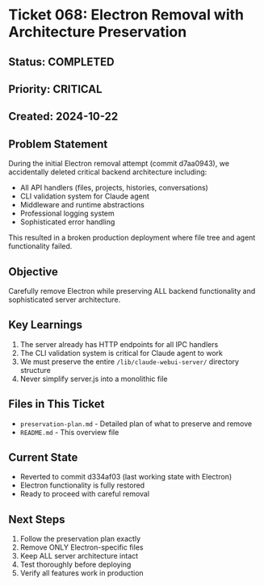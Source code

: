 # Ticket 068: Electron Removal with Architecture Preservation

## Status: COMPLETED
## Priority: CRITICAL
## Created: 2024-10-22

## Problem Statement
During the initial Electron removal attempt (commit d7aa0943), we accidentally deleted critical backend architecture including:
- All API handlers (files, projects, histories, conversations)
- CLI validation system for Claude agent
- Middleware and runtime abstractions
- Professional logging system
- Sophisticated error handling

This resulted in a broken production deployment where file tree and agent functionality failed.

## Objective
Carefully remove Electron while preserving ALL backend functionality and sophisticated server architecture.

## Key Learnings
1. The server already has HTTP endpoints for all IPC handlers
2. The CLI validation system is critical for Claude agent to work
3. We must preserve the entire `/lib/claude-webui-server/` directory structure
4. Never simplify server.js into a monolithic file

## Files in This Ticket
- `preservation-plan.md` - Detailed plan of what to preserve and remove
- `README.md` - This overview file

## Current State
- Reverted to commit d334af03 (last working state with Electron)
- Electron functionality is fully restored
- Ready to proceed with careful removal

## Next Steps
1. Follow the preservation plan exactly
2. Remove ONLY Electron-specific files
3. Keep ALL server architecture intact
4. Test thoroughly before deploying
5. Verify all features work in production